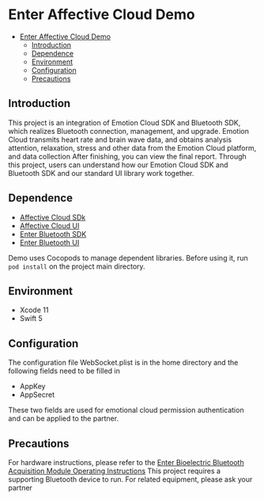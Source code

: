 # Enter Affective Cloud Demo

- [Enter Affective Cloud Demo](#enter-affective-cloud-demo)
  - [Introduction](#introduction)
  - [Dependence](#dependence)
  - [Environment](#environment)
  - [Configuration](#configuration)
  - [Precautions](#precautions)

## Introduction

This project is an integration of Emotion Cloud SDK and Bluetooth SDK, which realizes Bluetooth connection, management, and upgrade. Emotion Cloud transmits heart rate and brain wave data, and obtains analysis attention, relaxation, stress and other data from the Emotion Cloud platform, and data collection After finishing, you can view the final report. Through this project, users can understand how our Emotion Cloud SDK and Bluetooth SDK and our standard UI library work together.

## Dependence

- [Affective Cloud SDk](https://github.com/Entertech/Enter-AffectiveCloud-iOS-SDK/tree/master/EnterAffectiveCloud)
- [Affective Cloud UI](https://github.com/Entertech/Enter-AffectiveCloud-iOS-SDK/tree/master/UI)
- [Enter Bluetooth SDK](https://github.com/Entertech/Enter-Biomodule-BLE-iOS-SDK/tree/master/EnterBioModuleBLESDK)
- [Enter Bluetooth UI](https://github.com/Entertech/Enter-Biomodule-BLE-iOS-SDK/tree/master/UI)

Demo uses Cocopods to manage dependent libraries. Before using it, run `pod install` on the project main directory.

## Environment
- Xcode 11
- Swift 5
  
## Configuration

The configuration file WebSocket.plist is in the home directory and the following fields need to be filled in

- AppKey  
- AppSecret

These two fields are used for emotional cloud permission authentication and can be applied to the partner.

## Precautions

For hardware instructions, please refer to the [Enter Bioelectric Bluetooth Acquisition Module Operating Instructions](https://docs.affectivecloud.com/%F0%9F%93%B2%E8%93%9D%E7%89%99%E9%87%87%E9%9B%86%E6%A8%A1%E5%9D%97/%E5%9B%9E%E8%BD%A6%E7%94%9F%E7%89%A9%E7%94%B5%E8%93%9D%E7%89%99%E9%87%87%E9%9B%86%E6%A8%A1%E5%9D%97%E6%93%8D%E4%BD%9C%E8%AF%B4%E6%98%8E.html)
This project requires a supporting Bluetooth device to run. For related equipment, please ask your partner
